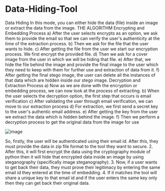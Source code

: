 # Data-Hiding-Tool
Data Hiding
In this mode, you can either hide the data (file) inside an image or extract the data from the image. 
THE ALGORITHM
Encrypting and Embedding Process
a) After the user selects encrypts as an option, we ask them to provide the email so that we can 
verify the user's authenticity at the time of the extraction process.
b) Then we ask for the file that the user wants to hide. 
c) After getting the file from the user we start our encryption process. We first encrypt the 
provided file.
d) Then we ask for a cover image from the user in which we will be hiding that file.
e) After that, we hide the file behind the image and provide the final image to the user which 
they need to keep with them for further use and extraction of data from it.
f) After getting the final stego image, the user can delete all the instances of that data which are 
hidden inside our stego image.
Decryption and Extraction Process
a) Now as we are done with the encryption or embedding process, we can now look at the 
process of extracting.
b) When the user selects the decryption option, the first step that occurs is email verification
c) After validating the user through email verification, we can move to our extraction process
d) For extraction, we first send a secret key to the user's authentic email address.
e) After getting the key from the user we extract the data which is hidden behind the image.
f) Then we perform a decryption process to get the original data from the image for use

![image](https://user-images.githubusercontent.com/88189173/225986294-f975590d-a5d0-4cf2-9571-057bb2d9a535.png)

So, firstly, the user will be authenticated using their email id. After this, they must provide the 
data in zip file format to the tool they want to secure.
2. After this, it will first encrypt the data using the cryptography module of python then it will 
hide that encrypted data inside an image by using steganography (specifically image 
steganography). 
3. Now, if a user wants to get back their data, they must prove their legitimacy by entering the 
same email id they entered at the time of embedding. 
4. If it matches the tool will share a unique key to that email id and if the user enters the same 
key only then they can get back their original data.
